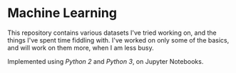 # Machine Learning
This repository contains various datasets I've tried working on, and the things I've spent time fiddling with.
I've worked on only some of the basics, and will work on them more, when I am less busy. 

Implemented using _Python 2_ and _Python 3_, on Jupyter Notebooks.

